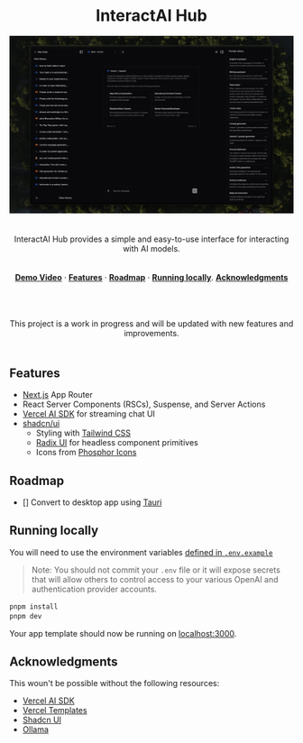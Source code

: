   <!-- <img alt="Next.js 14 and App Router-ready AI chatbot." src="https://chat.vercel.ai/opengraph-image.png"> -->
  <h1 align="center">InteractAI Hub</h1>

<img width="1980" alt="Screenshot 2023-10-29 at 13 39 22" src="public/screen.png">

<p align="center" style="padding: 20px 0 ;">
InteractAI Hub provides a simple and easy-to-use interface for interacting with AI models.
</p>

<p align="center">
  <a href="https://www.youtube.com/watch?v=d35tmCKP4ds&ab_channel=PaoloNessim"><strong>Demo Video</strong></a> ·
  <a href="#features"><strong>Features</strong></a> ·
  <a href="#authors"><strong>Roadmap</strong></a> ·
  <a href="#running-locally"><strong>Running locally</strong></a>.
  <a href="#acknowledgments"><strong>Acknowledgments</strong></a>
</p>
<br/>

<p align="center" style="padding: 20px 0 ;">
This project is a work in progress and will be updated with new features and improvements.
</p>

## Features

- [Next.js](https://nextjs.org) App Router
- React Server Components (RSCs), Suspense, and Server Actions
- [Vercel AI SDK](https://sdk.vercel.ai/docs) for streaming chat UI
- [shadcn/ui](https://ui.shadcn.com)
  - Styling with [Tailwind CSS](https://tailwindcss.com)
  - [Radix UI](https://radix-ui.com) for headless component primitives
  - Icons from [Phosphor Icons](https://phosphoricons.com)

## Roadmap

- [] Convert to desktop app using [Tauri](https://tauri.app/)

## Running locally

You will need to use the environment variables [defined in `.env.example`](.env.example)

> Note: You should not commit your `.env` file or it will expose secrets that will allow others to control access to your various OpenAI and authentication provider accounts.

```bash
pnpm install
pnpm dev
```

Your app template should now be running on [localhost:3000](http://localhost:3000/).

## Acknowledgments

This woun't be possible without the following resources:

- [Vercel AI SDK](https://sdk.vercel.ai/docs)
- [Vercel Templates](https://vercel.com/templates)
- [Shadcn UI](https://ui.shadcn.com)
- [Ollama](https://ollama.com)
